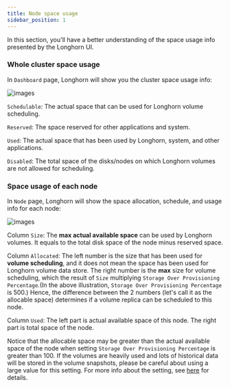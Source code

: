 ```yaml
---
title: Node space usage
sidebar_position: 1
---
```


In this section, you'll have a better understanding of the space usage info presented by the Longhorn UI. 


### Whole cluster space usage

In `Dashboard` page, Longhorn will show you the cluster space usage info:

![images](/img/screenshots/volumes-and-nodes/space-usage-info-dashboard-page.png)

`Schedulable`: The actual space that can be used for Longhorn volume scheduling.

`Reserved`: The space reserved for other applications and system.

`Used`: The actual space that has been used by Longhorn, system, and other applications.

`Disabled`: The total space of the disks/nodes on which Longhorn volumes are not allowed for scheduling.

### Space usage of each node

In `Node` page, Longhorn will show the space allocation, schedule, and usage info for each node:

![images](/img/screenshots/volumes-and-nodes/space-usage-info-node-page.png)

Column `Size`: The **max actual available space** can be used by Longhorn volumes. It equals to the total disk space of the node minus reserved space. 

Column `Allocated`: The left number is the size that has been used for **volume scheduling**, and it does not mean the space has been used for Longhorn volume data store. The right number is the **max** size for volume scheduling, which the result of `Size` multiplying `Storage Over Provisioning Percentage`.(In the above illustration, `Storage Over Provisioning Percentage` is 500.) Hence, the difference between the 2 numbers (let's call it as the allocable space) determines if a volume replica can be scheduled to this node.

Column `Used`: The left part is actual available space of this node. The right part is total space of the node. 

Notice that the allocable space may be greater than the actual available space of the node when setting `Storage Over Provisioning Percentage` is greater than 100. If the volumes are heavily used and lots of historical data will be stored in the volume snapshots, please be careful about using a large value for this setting. For more info about the setting, see [here](../../references/settings/#storage-over-provisioning-percentage) for details. 
